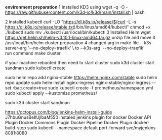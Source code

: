 
**environment preparation**
1 Installed KD3 using wget -q -O - https://raw.githubusercontent.com/k3d-io/k3d/main/install.sh | bash

2 installed kubectl 
   curl -LO "https://dl.k8s.io/release/$(curl -L -s https://dl.k8s.io/release/stable.txt)/bin/linux/amd64/kubectl"
   chmod +x ./kubectl
   sudo mv ./kubectl /usr/local/bin/kubectl
3  Installed Helm
   wget https://get.helm.sh/helm-v3.10.1-linux-amd64.tar.gz
   unzip file
  and move it  /usr/local/bin/helm
cluster preparation
4 changed arg in make file  --k3s-server-arg '--no-deploy=traefik' \   to  --k3s-arg '--no-deploy=traefik' \
 run command   make cluster


if your machine rebooted then need to start cluster 
sudo k3d  cluster start sandman
sudo kubectl create  

sudo helm repo add nginx-stable https://helm.nginx.com/stable
sudo helm repo update
sudo helm install nginx-ingress nginx-stable/nginx-ingress --set rbac.create=true
sudo kubectl create -f prometheus/namespace.yml
sudo kubectl apply --kustomize prometheus/

sudo k3d  cluster start sandman





https://octopus.com/blog/jenkins-helm-install-guide
J7hbuGnusBeIlUjlbaM550
instaled jenkins plugin for docker Docker API Plugin
Docker Commons Plugin
Docker Pipeline
Docker Plugin
docker-build-step
sudo kubectl --namespace default port-forward svc/myjenkins 8081:8080 
